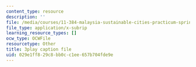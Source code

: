 ```yaml
---
content_type: resource
description: ''
file: /media/courses/11-384-malaysia-sustainable-cities-practicum-spring-2018/029e1ff829c8bb0cc1ee657b704fde9e_b-PoEwPoRe8.srt
file_type: application/x-subrip
learning_resource_types: []
ocw_type: OCWFile
resourcetype: Other
title: 3play caption file
uid: 029e1ff8-29c8-bb0c-c1ee-657b704fde9e
---
```

